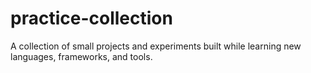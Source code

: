 # practice-collection
A collection of small projects and experiments built while learning new languages, frameworks, and tools. 
